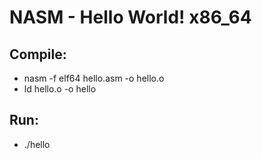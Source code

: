 # NASM - Hello World! x86_64
## Compile:  

- nasm -f elf64 hello.asm -o hello.o  
- ld hello.o -o hello 

## Run:  

- ./hello
